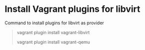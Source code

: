 # Install Vagrant plugins for libvirt

Command to install plugins for libvirt as provider

> vagrant plugin install vagrant-libvirt
>
> vagrant plugin install vagrant-qemu


